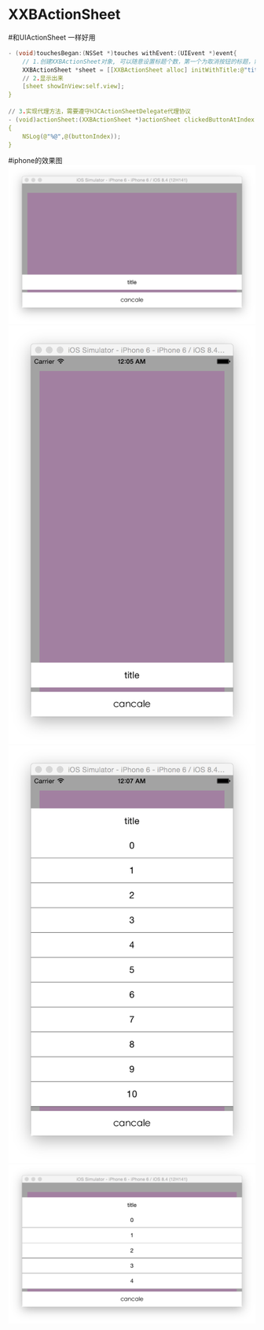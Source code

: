 # XXBActionSheet
#和UIActionSheet 一样好用
``` c
- (void)touchesBegan:(NSSet *)touches withEvent:(UIEvent *)event{
    // 1.创建XXBActionSheet对象, 可以随意设置标题个数，第一个为取消按钮的标题，需要设置代理才能监听点击结果
    XXBActionSheet *sheet = [[XXBActionSheet alloc] initWithTitle:@"title" delegate:self cancelButtonTitle:@"cancale" otherButtonTitles:@"0",@"1",@"2",@"3",@"4",@"5",@"6",@"7",@"8",@"9",@"10",nil];
    // 2.显示出来
    [sheet showInView:self.view];
}

// 3.实现代理方法，需要遵守HJCActionSheetDelegate代理协议
- (void)actionSheet:(XXBActionSheet *)actionSheet clickedButtonAtIndex:(NSInteger)buttonIndex
{
    NSLog(@"%@",@(buttonIndex));
}
```
#iphone的效果图
![image](./image/1.png)<br>
![image](./image/2.png)<br>
![image](./image/3.png)<br>
![image](./image/4.png)<br>
